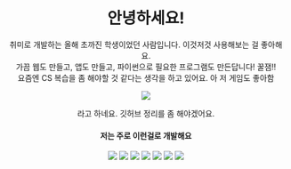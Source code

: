 <div align=center>
  <h1> 안녕하세요!</h1>
  <p>취미로 개발하는 올해 초까진 학생이었던 사람입니다.
  이것저것 사용해보는 걸 좋아해요.</br>
  가끔 웹도 만들고, 앱도 만들고, 파이썬으로 필요한 프로그램도 만든답니다! 꿀잼!!</br>
  요즘엔 CS 복습을 좀 해야할 것 같다는 생각을 하고 있어요. 아 저 게임도 좋아함</br>
  </p>
  <img src="https://github-readme-stats.vercel.app/api/top-langs/?username=chocopic"/>
  <p>라고 하네요. 깃허브 정리를 좀 해야겠어요.</p>
</div>
<div align=center>
  <div>
    <h4>저는 주로 이런걸로 개발해요</h4>
    <img src="https://img.shields.io/badge/Android-3DDC84?style=flat-square&logo=Android&logoColor=ffffff"/>
    <img src="https://img.shields.io/badge/React-61DAFB?style=flat-square&logo=React&logoColor=000000"/>
    <img src="https://img.shields.io/badge/Python-3776AB?style=flat-square&logo=Python&logoColor=ffffff"/>
    <img src="https://img.shields.io/badge/Java-333333?style=flat-square&logo=Java&logoColor=000000"/>
    <img src="https://img.shields.io/badge/MySQL-4479A1?style=flat-square&logo=MySQL&logoColor=ffffff"/>
    <img src="https://img.shields.io/badge/SQLite-003B57?style=flat-square&logo=SQLite&logoColor=ffffff"/>
    <img src="https://img.shields.io/badge/MongoDB-47A248?style=flat-square&logo=MongoDB&logoColor=ffffff"/>
  </div>
</div>

<!--
**ChocoPic/chocopic** is a ✨ _special_ ✨ repository because its `README.md` (this file) appears on your GitHub profile.

Here are some ideas to get you started:

- 🔭 I’m currently working on ...
- 🌱 I’m currently learning ...
- 👯 I’m looking to collaborate on ...
- 🤔 I’m looking for help with ...
- 💬 Ask me about ...
- 📫 How to reach me: ...
- 😄 Pronouns: ...
- ⚡ Fun fact: ...
-->
